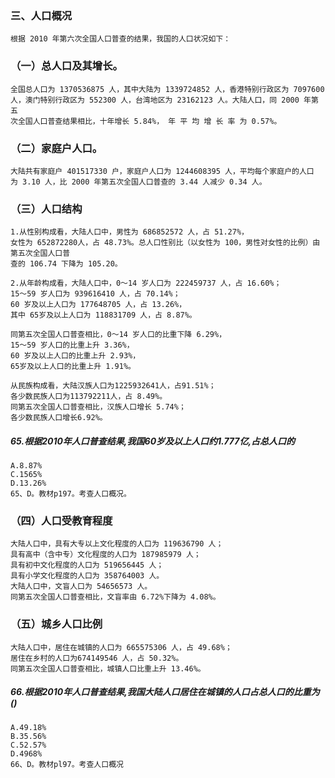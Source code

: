 ### 三、人口概况
    根据 2010 年第六次全国人口普查的结果，我国的人口状况如下：
    
### （一）总人口及其增长。
    全国总人口为 1370536875 人，其中大陆为 1339724852 人，香港特别行政区为 7097600
    人，澳门特别行政区为 552300 人，台湾地区为 23162123 人。大陆人口，同 2000 年第五
    次全国人口普查结果相比，十年增长 5.84%， 年 平 均 增 长 率 为 0.57%。

### （二）家庭户人口。
    大陆共有家庭户 401517330 户，家庭户人口为 1244608395 人，平均每个家庭户的人口
    为 3.10 人，比 2000 年第五次全国人口普查的 3.44 人减少 0.34 人。

### （三）人口结构
    1.从性别构成看，大陆人口中，男性为 686852572 人，占 51.27%，
    女性为 652872280人，占 48.73%。总人口性别比（以女性为 100，男性对女性的比例）由第五次全国人口普
    查的 106.74 下降为 105.20。
    
    2.从年龄构成看，大陆人口中，0～14 岁人口为 222459737 人，占 16.60%；
    15～59 岁人口为 939616410 人，占 70.14%；
    60 岁及以上人口为 177648705 人，占 13.26%，
    其中 65岁及以上人口为 118831709 人，占 8.87%。
    
    同第五次全国人口普查相比，0～14 岁人口的比重下降 6.29%，
    15～59 岁人口的比重上升 3.36%，
    60 岁及以上人口的比重上升 2.93%，
    65岁及以上人口的比重上升 1.91%。
    
    从民族构成看，大陆汉族人口为1225932641人，占91.51%；
    各少数民族人口为113792211人，占 8.49%。
    同第五次全国人口普查相比，汉族人口增长 5.74%；
    各少数民族人口增长6.92%。

##### 65.根据2010年人口普查结果,我国60岁及以上人口约1.777亿,占总人口的
    A.8.87%
    C.1565%
    D.13.26%
    65、D。教材p197。考查人口概况。



### （四）人口受教育程度
    大陆人口中，具有大专以上文化程度的人口为 119636790 人；
    具有高中（含中专）文化程度的人口为 187985979 人；
    具有初中文化程度的人口为 519656445 人；
    具有小学文化程度的人口为 358764003 人。
    大陆人口中，文盲人口为 54656573 人。
    同第五次全国人口普查相比，文盲率由 6.72%下降为 4.08%。

### （五）城乡人口比例
    大陆人口中，居住在城镇的人口为 665575306 人，占 49.68%；
    居住在乡村的人口为674149546 人，占 50.32%。
    同第五次全国人口普查相比，城镇人口比重上升 13.46%。

##### 66.根据2010年人口普查结果,我国大陆人口居住在城镇的人口占总人口的比重为()
    A.49.18%
    B.35.56%
    C.52.57%
    D.4968%
    66、D。教材pl97。考查人口概况
